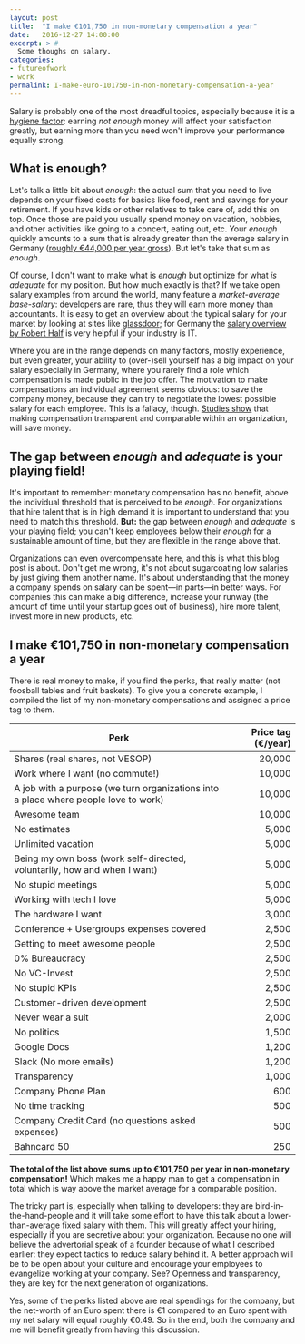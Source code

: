 ```yaml
---
layout: post
title:  "I make €101,750 in non-monetary compensation a year"
date:   2016-12-27 14:00:00
excerpt: > #
  Some thoughs on salary.
categories:
- futureofwork
- work
permalink: I-make-euro-101750-in-non-monetary-compensation-a-year
---
```


Salary is probably one of the most dreadful topics, especially because it is a [hygiene factor][HF]: earning *not enough* money will affect your satisfaction greatly, but earning more than you need won't improve your performance equally strong.

## What is enough?

Let's talk a little bit about *enough*: the actual sum that you need to live depends on your fixed costs for basics like food, rent and savings for your retirement. If you have kids or other relatives to take care of, add this on top. Once those are paid you usually spend money on vacation, hobbies, and other activities like going to a concert, eating out, etc. Your *enough* quickly amounts to a sum that is already greater than the average salary in Germany ([roughly €44,000 per year gross][GS]). But let's take that sum as *enough*.

Of course, I don't want to make what is *enough* but optimize for what *is adequate* for my position. But how much exactly is that? If we take open salary examples from around the world, many feature a *market-average base-salary*: developers are rare, thus they will earn more money than accountants. It is easy to get an overview about the typical salary for your market by looking at sites like [glassdoor][GD]; for Germany the [salary overview by Robert Half][SO] is very helpful if your industry is IT. 

Where you are in the range depends on many factors, mostly experience, but even greater, your ability to (over-)sell yourself has a big impact on your salary especially in Germany, where you rarely find a role which compensation is made public in the job offer. The motivation to make compensations an individual agreement seems obvious: to save the company money, because they can try to negotiate the lowest possible salary for each employee. This is a fallacy, though. [Studies show][TS] that making compensation transparent and comparable within an organization, will save money.

## The gap between *enough* and *adequate* is your playing field!

It's important to remember: monetary compensation has no benefit, above the individual threshold that is perceived to be *enough*. For organizations that hire talent that is in high demand it is important to understand that you need to match this threshold. **But:** the gap between *enough* and *adequate* is your playing field; you can't keep employees below their *enough* for a sustainable amount of time, but they are flexible in the range above that.

Organizations can even overcompensate here, and this is what this blog post is about. Don't get me wrong, it's not about sugarcoating low salaries by just giving them another name. It's about understanding that the money a company spends on salary can be spent—in parts—in better ways. For companies this can make a big difference, increase your runway (the amount of time until your startup goes out of business), hire more talent, invest more in new products, etc.

## I make €101,750 in non-monetary compensation a year

There is real money to make, if you find the perks, that really matter (not foosball tables and fruit baskets). To give you a concrete example, I compiled the list of my non-monetary compensations and assigned a price tag to them.

| Perk | Price tag (€/year) |
|------|---------:|
| Shares (real shares, not VESOP) | 20,000 |
| Work where I want (no commute!) | 10,000 |
| A job with a purpose (we turn organizations into a place where people love to work) | 10,000 |
| Awesome team | 10,000 |
| No estimates | 5,000 |
| Unlimited vacation | 5,000 |
| Being my own boss (work self-directed, voluntarily, how and when I want) | 5,000 |
| No stupid meetings | 5,000 |
| Working with tech I love | 5,000 |
| The hardware I want | 3,000 |
| Conference + Usergroups expenses covered | 2,500 |
| Getting to meet awesome people | 2,500 |
| 0% Bureaucracy | 2,500 |
| No VC-Invest | 2,500 |
| No stupid KPIs | 2,500 |
| Customer-driven development | 2,500 |
| Never wear a suit | 2,000 |
| No politics | 1,500 |
| Google Docs | 1,200 |
| Slack (No more emails) | 1,200 |
| Transparency | 1,000 |
| Company Phone Plan | 600 |
| No time tracking | 500 |
| Company Credit Card (no questions asked expenses) | 500 |
| Bahncard 50 | 250 |

**The total of the list above sums up to €101,750 per year in non-monetary compensation!** Which makes me a happy man to get a compensation in total which is way above the market average for a comparable position.

The tricky part is, especially when talking to developers: they are bird-in-the-hand-people and it will take some effort to have this talk about a lower-than-average fixed salary with them. This will greatly affect your hiring, especially if you are secretive about your organization. Because no one will believe the advertorial speak of a founder because of what I described earlier: they expect tactics to reduce salary behind it. A better approach will be to be open about your culture and encourage your employees to evangelize working at your company. See? Openness and transparency, they are key for the next generation of organizations.

Yes, some of the perks listed above are real spendings for the company, but the net-worth of an Euro spent there is €1 compared to an Euro spent with my net salary will equal roughly €0.49. So in the end, both the company and me will benefit greatly from having this discussion.

[HF]: https://en.wikipedia.org/wiki/Two-factor_theory
[GS]: https://www.destatis.de/DE/ZahlenFakten/GesamtwirtschaftUmwelt/VerdiensteArbeitskosten/VerdiensteVerdienstunterschiede/Tabellen/Bruttomonatsverdienste.html
[GD]: https://www.glassdoor.com/
[SO]: https://www.roberthalf.de/sites/roberthalf.de/files/pdf/noindex/gehaltsuebersicht-deutschland-2017-roberthalf.pdf
[TS]: https://townsquared.com/blog/2016/02/salary-transparency/

